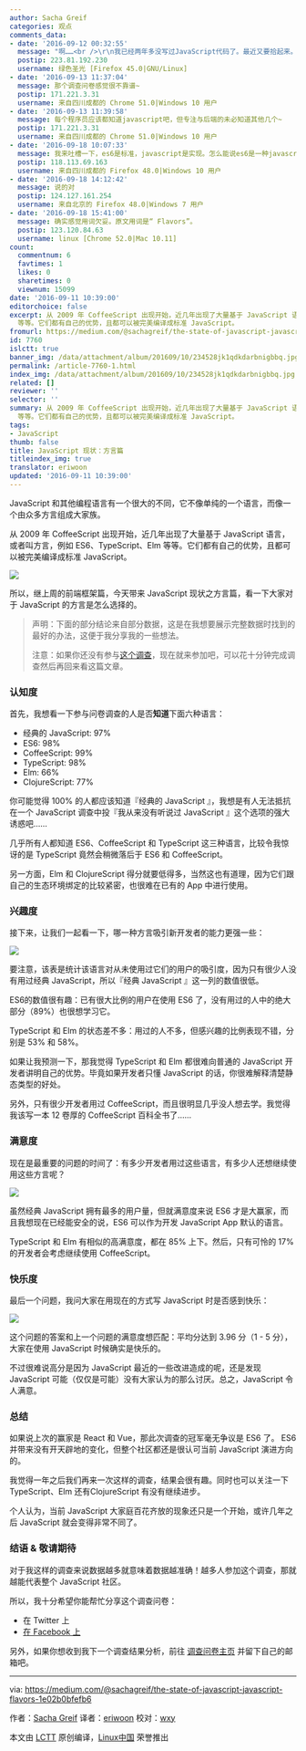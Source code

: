 ```yaml
---
author: Sacha Greif
categories: 观点
comments_data:
- date: '2016-09-12 00:32:55'
  message: "啊……<br />\r\n我已经两年多没写过JavaScript代码了。最近又要拾起来。"
  postip: 223.81.192.230
  username: 绿色圣光 [Firefox 45.0|GNU/Linux]
- date: '2016-09-13 11:37:04'
  message: 那个调查问卷感觉很不靠谱~
  postip: 171.221.3.31
  username: 来自四川成都的 Chrome 51.0|Windows 10 用户
- date: '2016-09-13 11:39:58'
  message: 每个程序员应该都知道javascript吧，但专注与后端的未必知道其他几个~
  postip: 171.221.3.31
  username: 来自四川成都的 Chrome 51.0|Windows 10 用户
- date: '2016-09-18 10:07:33'
  message: 我来吐槽一下，es6是标准，javascript是实现。怎么能说es6是一种javascript方言。
  postip: 118.113.69.163
  username: 来自四川成都的 Firefox 48.0|Windows 10 用户
- date: '2016-09-18 14:12:42'
  message: 说的对
  postip: 124.127.161.254
  username: 来自北京的 Firefox 48.0|Windows 7 用户
- date: '2016-09-18 15:41:00'
  message: 确实感觉用词欠妥。原文用词是“ Flavors”。
  postip: 123.120.84.63
  username: linux [Chrome 52.0|Mac 10.11]
count:
  commentnum: 6
  favtimes: 1
  likes: 0
  sharetimes: 0
  viewnum: 15099
date: '2016-09-11 10:39:00'
editorchoice: false
excerpt: 从 2009 年 CoffeeScript 出现开始，近几年出现了大量基于 JavaScript 语言，或者叫方言，例如 ES6、TypeScript、Elm
  等等。它们都有自己的优势，且都可以被完美编译成标准 JavaScript。
fromurl: https://medium.com/@sachagreif/the-state-of-javascript-javascript-flavors-1e02b0bfefb6
id: 7760
islctt: true
banner_img: /data/attachment/album/201609/10/234528jk1qdkdarbnigbbq.jpg
permalink: /article-7760-1.html
index_img: /data/attachment/album/201609/10/234528jk1qdkdarbnigbbq.jpg.thumb.jpg
related: []
reviewer: ''
selector: ''
summary: 从 2009 年 CoffeeScript 出现开始，近几年出现了大量基于 JavaScript 语言，或者叫方言，例如 ES6、TypeScript、Elm
  等等。它们都有自己的优势，且都可以被完美编译成标准 JavaScript。
tags:
- JavaScript
thumb: false
title: JavaScript 现状：方言篇
titleindex_img: true
translator: eriwoon
updated: '2016-09-11 10:39:00'
---
```


JavaScript 和其他编程语言有一个很大的不同，它不像单纯的一个语言，而像一个由众多方言组成大家族。


从 2009 年 CoffeeScript 出现开始，近几年出现了大量基于 JavaScript 语言，或者叫方言，例如 ES6、TypeScript、Elm 等等。它们都有自己的优势，且都可以被完美编译成标准 JavaScript。


![](/data/attachment/album/201609/10/234528jk1qdkdarbnigbbq.jpg)


所以，继上周的前端框架篇，今天带来 JavaScript 现状之方言篇，看一下大家对于 JavaScript 的方言是怎么选择的。



> 
> 声明：下面的部分结论来自部分数据，这是在我想要展示完整数据时找到的最好的办法，这便于我分享我的一些想法。
> 
> 
> 注意：如果你还没有参与[这个调查](http://stateofjs.com/)，现在就来参加吧，可以花十分钟完成调查然后再回来看这篇文章。
> 
> 
> 


### 认知度


首先，我想看一下参与问卷调查的人是否**知道**下面六种语言：


* 经典的 JavaScript: 97%
* ES6: 98%
* CoffeeScript: 99%
* TypeScript: 98%
* Elm: 66%
* ClojureScript: 77%


你可能觉得 100% 的人都应该知道『经典的 JavaScript 』，我想是有人无法抵抗在一个 JavaScript 调查中投『我从来没有听说过 JavaScript 』这个选项的强大诱惑吧……


几乎所有人都知道 ES6、CoffeeScript 和 TypeScript 这三种语言，比较令我惊讶的是 TypeScript 竟然会稍微落后于 ES6 和 CoffeeScript。


另一方面，Elm 和 ClojureScript 得分就要低得多，当然这也有道理，因为它们跟自己的生态环境绑定的比较紧密，也很难在已有的 App 中进行使用。


### 兴趣度


接下来，让我们一起看一下，哪一种方言吸引新开发者的能力更强一些：


![](/data/attachment/album/201609/10/234530qwnq76kk66nnqoiz.png)


要注意，该表是统计该语言对从未使用过它们的用户的吸引度，因为只有很少人没有用过经典 JavaScript，所以『经典 JavaScript 』这一列的数值很低。


ES6的数值很有趣：已有很大比例的用户在使用 ES6 了，没有用过的人中的绝大部分（89%）也很想学习它。


TypeScript 和 Elm 的状态差不多：用过的人不多，但感兴趣的比例表现不错，分别是 53% 和 58%。


如果让我预测一下，那我觉得 TypeScript 和 Elm 都很难向普通的 JavaScript 开发者讲明自己的优势。毕竟如果开发者只懂 JavaScript 的话，你很难解释清楚静态类型的好处。


另外，只有很少开发者用过 CoffeeScript，而且很明显几乎没人想去学。我觉得我该写一本 12 卷厚的 CoffeeScript 百科全书了……


### 满意度


现在是最重要的问题的时间了：有多少开发者用过这些语言，有多少人还想继续使用这些方言呢？


![](/data/attachment/album/201609/10/234531g7de5kp4t1d46ble.png)


虽然经典 JavaScript 拥有最多的用户量，但就满意度来说 ES6 才是大赢家，而且我想现在已经能安全的说，ES6 可以作为开发 JavaScript App 默认的语言。


TypeScript 和 Elm 有相似的高满意度，都在 85% 上下。然后，只有可怜的 17% 的开发者会考虑继续使用 CoffeeScript。


### 快乐度


最后一个问题，我问大家在用现在的方式写 JavaScript 时是否感到快乐：


![](/data/attachment/album/201609/10/234532slr8mdi3imzyd3xr.png)


这个问题的答案和上一个问题的满意度想匹配：平均分达到 3.96 分（1 - 5 分），大家在使用 JavaScript 时候确实是快乐的。


不过很难说高分是因为 JavaScript 最近的一些改进造成的呢，还是发现 JavaScript 可能（仅仅是可能）没有大家认为的那么讨厌。总之，JavaScript 令人满意。


### 总结


如果说上次的赢家是 React 和 Vue，那此次调查的冠军毫无争议是 ES6 了。 ES6 并带来没有开天辟地的变化，但整个社区都还是很认可当前 JavaScript 演进方向的。


我觉得一年之后我们再来一次这样的调查，结果会很有趣。同时也可以关注一下 TypeScript、Elm 还有ClojureScript 有没有继续进步。


个人认为，当前 JavaScript 大家庭百花齐放的现象还只是一个开始，或许几年之后 JavaScript 就会变得非常不同了。


### 结语 & 敬请期待


对于我这样的调查来说数据越多就意味着数据越准确！越多人参加这个调查，那就越能代表整个 JavaScript 社区。


所以，我十分希望你能帮忙分享这个调查问卷：


* 在 Twitter 上
* [在 Facebook 上](https://facebook.com/sharer/sharer.php?u=http%3A%2F%2Fstateofjs.com)


另外，如果你想收到我下一个调查结果分析，前往 [调查问卷主页](http://stateofjs.com/) 并留下自己的邮箱吧。




---


via: <https://medium.com/@sachagreif/the-state-of-javascript-javascript-flavors-1e02b0bfefb6>


作者：[Sacha Greif](https://medium.com/@sachagreif) 译者：[eriwoon](https://github.com/eriwoon) 校对：[wxy](https://github.com/wxy)


本文由 [LCTT](https://github.com/LCTT/TranslateProject) 原创编译，[Linux中国](https://linux.cn/) 荣誉推出